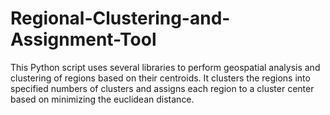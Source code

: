 # Regional-Clustering-and-Assignment-Tool
This Python script uses several libraries to perform geospatial analysis and clustering of regions based on their centroids. It clusters the regions into specified numbers of clusters and assigns each region to a cluster center based on minimizing the euclidean distance. 
